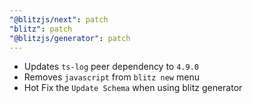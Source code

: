 ```yaml
---
"@blitzjs/next": patch
"blitz": patch
"@blitzjs/generator": patch
---
```


- Updates `ts-log` peer dependency to `4.9.0`
- Removes `javascript` from `blitz new` menu
- Hot Fix the `Update Schema` when using blitz generator
